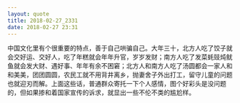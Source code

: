 ```yaml
---
layout: quote
title: 2018-02-27_2331
date: 2018-02-27 23:31
---
```


中国文化里有个很重要的特点，善于自己哄骗自己。大年三十，北方人吃了饺子就会交好运、交好人，吃了年糕就会年年升官，岁岁发财；南方人吃了发菜蚝豉炖鱿鱼就会发大财、遇好事、年年有余不困窘；北方人和南方人吃了汤圆都会一家人和和美美，团团圆圆，农民工就不用背井离乡，抛妻舍子外出打工，留守儿童的问题也就迎刃而解。上面这些话，普通群众寄托一下个人感情，图个好彩头是没问题的，但如果掺和着国家宣传的诉求，就显出一些不伦不类的尴尬样。